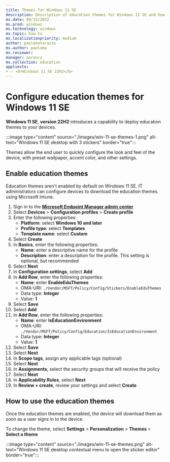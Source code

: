```yaml
---
title: Themes for Windows 11 SE
description: Description of education themes for Windows 11 SE and how to configure them via MDM
ms.date: 09/15/2022
ms.prod: windows
ms.technology: windows
ms.topic: how-to
ms.localizationpriority: medium
author: paolomatarazzo
ms.author: paoloma
ms.reviewer:
manager: aaroncz
ms.collection: education
appliesto:
- ✅ <b>Windows 11 SE 22H2</b>
---
```


# Configure education themes for Windows 11 SE

**Windows 11 SE**, **version 22H2** introduces a capability to deploy education themes to your devices.

:::image type="content" source="./images/win-11-se-themes-1.png" alt-text="Windows 11 SE desktop with 3 stickers" border="true":::

Themes allow the end user to quickly configure the look and feel of the device, with preset wallpaper, accent color, and other settings.

## Enable education themes

Education themes aren't enabled by default on Windows 11 SE. IT administrators can configure devices to download the education themes using Microsoft Intune.

1. Sign in to the <a href="https://endpoint.microsoft.com/" target="_blank"><b>Microsoft Endpoint Manager admin center</b></a>
1. Select **Devices** > **Configuration profiles** > **Create profile**
1. Enter the following properties:
    - **Platform**: select **Windows 10 and later**
    - **Profile type**: select **Templates**
    - **Template name**: select **Custom**
1. Select **Create**
1. In **Basics**, enter the following properties:
    - **Name**: enter a descriptive name for the profile
    - **Description**: enter a description for the profile. This setting is optional, but recommended
1. Select **Next**
1. In **Configuration settings**, select **Add**
1. In **Add Row**, enter the following properties:
    - **Name**: enter **EnableEduThemes**
    - OMA-URI: `./Vendor/MSFT/Policy/Config/Stickers/EnableEduThemes`
    - Data type: **Integer**
    - Value: **1**
1. Select **Save**
1. Select **Add**
1. In **Add Row**, enter the following properties:
    - **Name**: enter **IsEducationEnvironment**
    - OMA-URI: `./Vendor/MSFT/Policy/Config/Education/IsEducationEnvironment`
    - Data type: **Integer**
    - Value: **1**
1. Select **Save**
1. Select **Next**
1. In **Scope tags**, assign any applicable tags (optional)
1. Select **Next**
1. In **Assignments**, select the security groups that will receive the policy
1. Select **Next**
1. In **Applicability Rules**, select **Next**
1. In **Review + create**, review your settings and select **Create**

## How to use the education themes

Once the education themes are enabled, the device will download them as soon as a user signs in to the device.

To change the theme, select **Settings** > **Personalization** > **Themes** > **Select a theme**

:::image type="content" source="./images/win-11-se-themes.png" alt-text="Windows 11 SE desktop contextual menu to open the sticker editor" border="true":::
